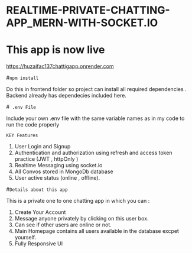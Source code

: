 # REALTIME-PRIVATE-CHATTING-APP_MERN-WITH-SOCKET.IO


# This app is now live 
https://huzaifac137chattigapp.onrender.com

#`npm install`

Do this in frontend folder so project can install all required dependencies . Backend already has dependecies included here.


#` .env File`

Include your own .env file with the same variable names as in my code to run the code properly

`KEY Features`
 1) User Login and Signup
 2) Authentication and authorization using refresh and access token practice (JWT , httpOnly )
 3) Realtime Messaging using socket.io
 4) All Convos stored in MongoDb database
 5) User active status (online , offline).

#`Details about this app` 

This is a private one to one chatting app in which you can :

1) Create Your Account
2) Message anyone privately by clicking on this user box.
3) Can see if other users are online or not.
3) Main Homepage contains all users available in the database excpet yourself.
4) Fully Responsive UI


